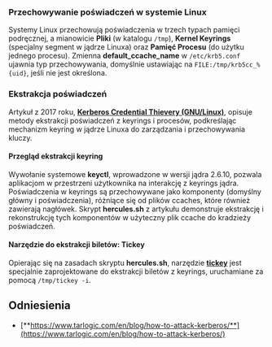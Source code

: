 ### Przechowywanie poświadczeń w systemie Linux
Systemy Linux przechowują poświadczenia w trzech typach pamięci podręcznej, a mianowicie **Pliki** (w katalogu `/tmp`), **Kernel Keyrings** (specjalny segment w jądrze Linuxa) oraz **Pamięć Procesu** (do użytku jednego procesu). Zmienna **default\_ccache\_name** w `/etc/krb5.conf` ujawnia typ przechowywania, domyślnie ustawiając na `FILE:/tmp/krb5cc_%{uid}`, jeśli nie jest określona.

### Ekstrakcja poświadczeń
Artykuł z 2017 roku, [**Kerberos Credential Thievery (GNU/Linux)**](https://www.delaat.net/rp/2016-2017/p97/report.pdf), opisuje metody ekstrakcji poświadczeń z keyrings i procesów, podkreślając mechanizm keyring w jądrze Linuxa do zarządzania i przechowywania kluczy.

#### Przegląd ekstrakcji keyring
Wywołanie systemowe **keyctl**, wprowadzone w wersji jądra 2.6.10, pozwala aplikacjom w przestrzeni użytkownika na interakcję z keyrings jądra. Poświadczenia w keyrings są przechowywane jako komponenty (domyślny główny i poświadczenia), różniące się od plików ccaches, które również zawierają nagłówek. Skrypt **hercules.sh** z artykułu demonstruje ekstrakcję i rekonstrukcję tych komponentów w użyteczny plik ccache do kradzieży poświadczeń.

#### Narzędzie do ekstrakcji biletów: Tickey
Opierając się na zasadach skryptu **hercules.sh**, narzędzie [**tickey**](https://github.com/TarlogicSecurity/tickey) jest specjalnie zaprojektowane do ekstrakcji biletów z keyrings, uruchamiane za pomocą `/tmp/tickey -i`.

## Odniesienia
* [**https://www.tarlogic.com/en/blog/how-to-attack-kerberos/**](https://www.tarlogic.com/en/blog/how-to-attack-kerberos/)
